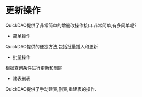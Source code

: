 # 更新操作

QuickDAO提供了非常简单的增删改操作接口.非常简单,有多简单呢?

* 简单操作

QuickDAO提供的便捷方法,包括批量插入和更新

* 批量操作

根据查询条件进行更新和删除

* 建表删表

QuickDAO提供了手动建表,删表,重建表的操作.
